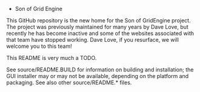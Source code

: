 
- Son of Grid Engine


This GitHub repository is the new home for the Son of GridEngine project.
The project was previously maintained for many years by Dave Love, but recently
he has become inactive and some of the websites associated with that
team have stopped working.  Dave Love, if you resurface, we will welcome you
to this team!

This README is very much a TODO.

See source/README.BUILD for information on building and installation;
the GUI installer may or may not be available, depending on the
platform and packaging.  See also other source/README.* files.
